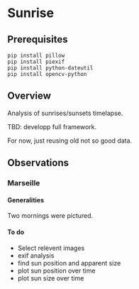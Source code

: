 # Sunrise

## Prerequisites
```
pip install pillow
pip install piexif
pip install python-dateutil
pip install opencv-python
```

## Overview

Analysis of sunrises/sunsets timelapse.

TBD: developp full framework.

For now, just reusing old not so good data.

## Observations

### Marseille

#### Generalities
Two mornings were pictured.

#### To do

- Select relevent images
- exif analysis
- find sun position and apparent size
- plot sun position over time
- plot sun size over time


